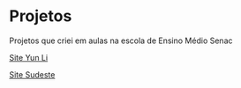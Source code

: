 # Projetos
 Projetos que criei em aulas na escola de Ensino Médio Senac

 <a href="bruno08nunes.github.io/Projetos/Projeto%20-%20Yun%20Li/index.html">Site Yun Li</a>

 <a href="bruno08nunes.github.io/Projetos/Sudeste/index.html">Site Sudeste</a>